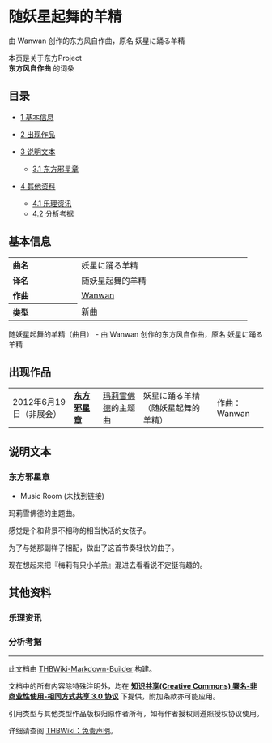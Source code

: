 # 随妖星起舞的羊精

<!-- source html: G:\repos\THBWiki-Markdown-Builder\THBWikiMarkdown\Temp\main\7\7c\ns0%3A%E9%9A%8F%E5%A6%96%E6%98%9F%E8%B5%B7%E8%88%9E%E7%9A%84%E7%BE%8A%E7%B2%BE.html -->

由 Wanwan 创作的东方风自作曲，原名 妖星に踊る羊精

本页是关于东方Project  
 **东方风自作曲** 的词条

## 目录

- [1 基本信息](#基本信息)
- [2 出现作品](#出现作品)
- [3 说明文本](#说明文本)

  - [3.1 东方邪星章](#东方邪星章)



- [4 其他资料](#其他资料)

  - [4.1 乐理资讯](#乐理资讯)
  - [4.2 分析考据](#分析考据)








## 基本信息

<table><tbody><tr><td style="width:120px"><b>曲名</b></td><td style="width:320px">妖星に踊る羊精</td></tr><tr><td><b>译名</b></td><td>随妖星起舞的羊精</td></tr><tr><td><b>作曲</b></td><td><a href="./Wanwan.md" title="Wanwan">Wanwan</a></td></tr><tr><th style="text-align: left;"><b>类型</b></th><td>新曲</td></tr></tbody></table>

随妖星起舞的羊精（曲目） - 由 Wanwan 创作的东方风自作曲，原名 妖星に踊る羊精

## 出现作品

<table>
<tbody><tr><td>2012年6月19日（非展会）</td><td><b><a href="./東方邪星章_～_The_Last_Comer..md" title="東方邪星章 ～ The Last Comer." unred="">东方邪星章</a></b></td><td><a href="./玛莉雪佛德.md" title="玛莉雪佛德">玛莉雪佛德</a>的主题曲</td><td style="padding-left:5px;">妖星に踊る羊精（随妖星起舞的羊精）</td><td style="padding-left:10px;">作曲：Wanwan</td></tr>
</tbody></table>



## 说明文本

### 东方邪星章
- Music Room (未找到链接)

  
玛莉雪佛德的主题曲。  

  
  
感觉是个和背景不相称的相当快活的女孩子。  

为了与她那副样子相配，做出了这首节奏轻快的曲子。  

现在想起来把『梅莉有只小羊羔』混进去看看说不定挺有趣的。
  


## 其他资料

### 乐理资讯

### 分析考据




---

此文档由 [THBWiki-Markdown-Builder](https://github.com/Delsin-Yu/THBWiki-Markdown-Builder) 构建。

文档中的所有内容除特殊注明外，均在 [**知识共享(Creative Commons) 署名-非商业性使用-相同方式共享 3.0 协议**](https://creativecommons.org/licenses/by-sa/3.0/deed.zh-hans) 下提供，附加条款亦可能应用。

引用类型与其他类型作品版权归原作者所有，如有作者授权则遵照授权协议使用。

详细请查阅 [THBWiki：免责声明](https://thbwiki.cc/THBWiki:%E5%85%8D%E8%B4%A3%E5%A3%B0%E6%98%8E)。

